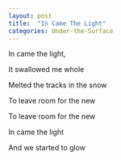 ```yaml
---
layout: post
title:  "In Came The Light"
categories: Under-the-Surface
---
```


In came the light,

It swallowed me whole

Melted the tracks in the snow

To leave room for the new

To leave room for the new


In came the light

And we started to glow
